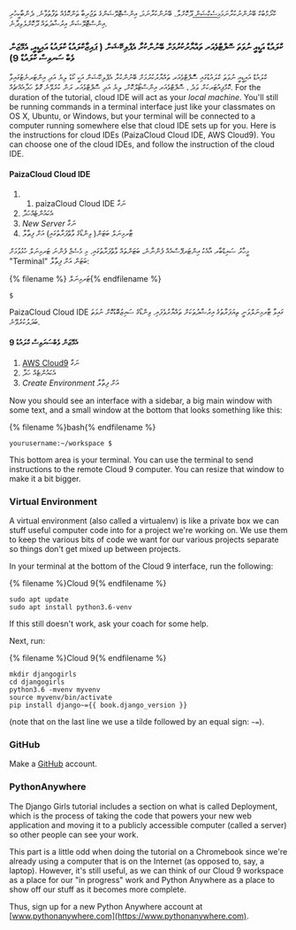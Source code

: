 ކްރޯމްބުކް ބޭނުންނުކުރާނަމަ[މިސެކްޝަން ](http://tutorial.djangogirls.org/en/installation/#install-python)ދޫކޮށްލާ. ބޭނުންކުރާނަމަ، އިންސްޓޮލޭޝަންގެ ތަޖުރިބާ ތަންކޮޅެއް ތަފާތުވާނެ. ދެންބާކީހުރި އިންސްޓޮލޭޝަން އިރުޝާދުތައް ދޫކޮށްލެވިދާނެ.

### ކްލައުޑް އަޑީއީ ނުވަތަ ސޮފްޓްވެއަރ ތައްޔާރުކުރުމަށް ބޭނުންކުރާ އެޕްލިކޭޝަން ( ޕައިޒާކްލައުޑު ކްލައުޑު އައިޑީއީ، އެމޭޒަން ވެބް ސަރވިސް ކްލައުޑް 9)

ކްލައުޑް އައިޑީއީ ނުވަތަ ކްލައުޑުގައި ސޮްފްޓްވެއަރ ތައްޔާރުކުރުމަށް ބޭނުންކުރާ އެޕްލިކޭޝަން އަކީ ކޯޑު ލިޔެ އަދި އިންޓަރނެޓުގައިވާ ކޮމްޕިއުޓަރކަށް ވަދެ ، ސޮފްޓްވެއަރ އިންސްޓޯލްކޮށް، ލިޔެ އަދި ސޮފްޓްވެއަރ ރަން ކުރެވޭނެ ގޮތް ހަދާއެއްޗެއް. For the duration of the tutorial, cloud IDE will act as your *local machine*. You'll still be running commands in a terminal interface just like your classmates on OS X, Ubuntu, or Windows, but your terminal will be connected to a computer running somewhere else that cloud IDE sets up for you. Here is the instructions for cloud IDEs (PaizaCloud Cloud IDE, AWS Cloud9). You can choose one of the cloud IDEs, and follow the instruction of the cloud IDE.

#### PaizaCloud Cloud IDE

1. 1. paizaCloud Cloud IDE [](https://paiza.cloud/)ނަގާ
2. އެކައުންޓެއްހަދާ
3. *New Server* ނަގާ
4. ޓާރމިނަލް ބަޓަން( ވިންޑޯގެ ވާތްފަރާތުގައި) އަށް ފިތާލާ

މީހާރު ސައިޑްބާރ އާއެކު އިންޓަރފޭސްއެއް ފެންނާނެ، ބަޓަންތައް ވާތްފަރާތުގައި. މި މެސެޖް ފެންނަ ޓަރމިނަލް ހުޅުވުމަށް "Terminal" ބަޓަން އަށް ފިތާލާ:

{% filename %} ޓަރމިނަލް{% endfilename %}

    $
    

PaizaCloud Cloud IDE ގައިވާ ޓާރމިނަލްވަނީ ތިޔަފަރާތުގެ އިރުޝާދުތަކަށް ތައްޔާރުވެފައި. ވިންޑޯގެ ސައިޒުބޮޑުކޮށް ނުވަތަ ބަދަލުކުރެވޭނެ.

#### އެމޭޒަން ވެބްސަރަވިސް ކްލައުޑު 9

1. [AWS Cloud9](https://aws.amazon.com/cloud9/) ނަގާ
2. އެކައުންޓެއް ހަދާ
3. *Create Environment* އަށް ފިތާލާ

Now you should see an interface with a sidebar, a big main window with some text, and a small window at the bottom that looks something like this:

{% filename %}bash{% endfilename %}

    yourusername:~/workspace $
    

This bottom area is your terminal. You can use the terminal to send instructions to the remote Cloud 9 computer. You can resize that window to make it a bit bigger.

### Virtual Environment

A virtual environment (also called a virtualenv) is like a private box we can stuff useful computer code into for a project we're working on. We use them to keep the various bits of code we want for our various projects separate so things don't get mixed up between projects.

In your terminal at the bottom of the Cloud 9 interface, run the following:

{% filename %}Cloud 9{% endfilename %}

    sudo apt update
    sudo apt install python3.6-venv
    

If this still doesn't work, ask your coach for some help.

Next, run:

{% filename %}Cloud 9{% endfilename %}

    mkdir djangogirls
    cd djangogirls
    python3.6 -mvenv myvenv
    source myvenv/bin/activate
    pip install django~={{ book.django_version }}
    

(note that on the last line we use a tilde followed by an equal sign: `~=`).

### GitHub

Make a [GitHub](https://github.com) account.

### PythonAnywhere

The Django Girls tutorial includes a section on what is called Deployment, which is the process of taking the code that powers your new web application and moving it to a publicly accessible computer (called a server) so other people can see your work.

This part is a little odd when doing the tutorial on a Chromebook since we're already using a computer that is on the Internet (as opposed to, say, a laptop). However, it's still useful, as we can think of our Cloud 9 workspace as a place for our "in progress" work and Python Anywhere as a place to show off our stuff as it becomes more complete.

Thus, sign up for a new Python Anywhere account at [www.pythonanywhere.com](https://www.pythonanywhere.com).
